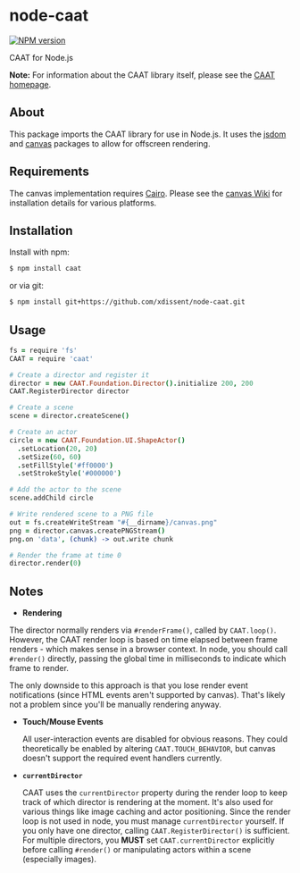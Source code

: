 node-caat
=========

[![NPM version](https://badge.fury.io/js/caat.png)](http://badge.fury.io/js/caat)

CAAT for Node.js

**Note:** For information about the CAAT library itself, please see the [CAAT homepage](http://labs.hyperandroid.com/static/caat/).


About
-----

This package imports the CAAT library for use in Node.js. It uses the [jsdom](https://npmjs.org/package/jsdom) and [canvas](https://npmjs.org/package/canvas) packages to allow for offscreen rendering.


Requirements
------------

The canvas implementation requires [Cairo](http://cairographics.org). Please see the [canvas Wiki](https://github.com/LearnBoost/node-canvas/wiki) for installation details for various platforms.


Installation
------------

Install with npm:

```sh
$ npm install caat
```

or via git:

```sh
$ npm install git+https://github.com/xdissent/node-caat.git
```


Usage
-----

```coffeescript
fs = require 'fs'
CAAT = require 'caat'

# Create a director and register it
director = new CAAT.Foundation.Director().initialize 200, 200
CAAT.RegisterDirector director

# Create a scene
scene = director.createScene()

# Create an actor
circle = new CAAT.Foundation.UI.ShapeActor()
  .setLocation(20, 20)
  .setSize(60, 60)
  .setFillStyle('#ff0000')
  .setStrokeStyle('#000000')

# Add the actor to the scene
scene.addChild circle

# Write rendered scene to a PNG file
out = fs.createWriteStream "#{__dirname}/canvas.png"
png = director.canvas.createPNGStream()
png.on 'data', (chunk) -> out.write chunk

# Render the frame at time 0
director.render(0)
```


Notes
-----

*  **Rendering** 

  The director normally renders via `#renderFrame()`, called by `CAAT.loop()`. However, the CAAT render loop is based on time elapsed between frame renders - which makes sense in a browser context. In node, you should call `#render()` directly, passing the global time in milliseconds to indicate which frame to render.

  The only downside to this approach is that you lose render event notifications (since HTML events aren't supported by canvas). That's likely not a problem since you'll be manually rendering anyway.

* **Touch/Mouse Events**

  All user-interaction events are disabled for obvious reasons. They could theoretically be enabled by altering `CAAT.TOUCH_BEHAVIOR`, but canvas doesn't support the required event handlers currently.

* **`currentDirector`**

  CAAT uses the `currentDirector` property during the render loop to keep track of which director is rendering at the moment. It's also used for various things like image caching and actor positioning. Since the render loop is not used in node, you must manage `currentDirector` yourself. If you only have one director, calling `CAAT.RegisterDirector()` is sufficient. For multiple directors, you **MUST** set `CAAT.currentDirector` explicitly before calling `#render()` or manipulating actors within a scene (especially images).
